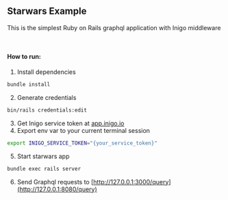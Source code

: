 
## Starwars Example

This is the simplest Ruby on Rails graphql application with Inigo middleware


<br/>

#### How to run:
1. Install dependencies
```bash
bundle install
```
2. Generate credentials
```bash
bin/rails credentials:edit
```
3. Get Inigo service token at [app.inigo.io](https://app.inigo.io)
4. Export env var to your current terminal session
```bash
export INIGO_SERVICE_TOKEN="{your_service_token}"
```
5. Start starwars app
```bash
bundle exec rails server
```
6. Send Graphql requests to [http://127.0.0.1:3000/query](http://127.0.0.1:8080/query)

<br/>

